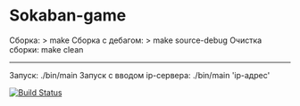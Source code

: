 # Sokaban-game
Сборка: > make
Сборка с дебагом: > make source-debug
Очистка сборки: make clean
***
Запуск: ./bin/main
Запуск с вводом ip-сервера: ./bin/main 'ip-адрес'

[![Build Status](https://travis-ci.com/magmador/Sokaban-game.svg?branch=master)](https://travis-ci.com/magmador/Sokaban-game)
